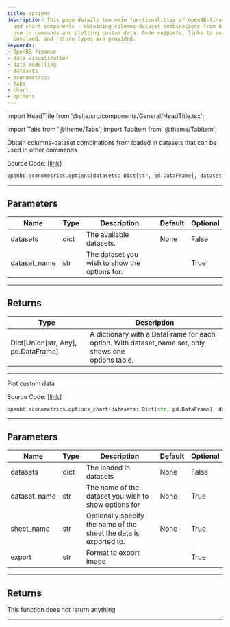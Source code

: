 ```yaml
---
title: options
description: This page details two main functionalities of OpenBB-finance's model
  and chart components - obtaining columns-dataset combinations from datasets for
  use in commands and plotting custom data. Code snippets, links to source code, parameters
  involved, and return types are provided.
keywords:
- OpenBB finance
- data visualization
- data modelling
- datasets
- econometrics
- tabs
- chart
- options
---
```


import HeadTitle from '@site/src/components/General/HeadTitle.tsx';

<HeadTitle title="econometrics.options - Reference | OpenBB SDK Docs" />

import Tabs from '@theme/Tabs';
import TabItem from '@theme/TabItem';

<Tabs>
<TabItem value="model" label="Model" default>

Obtain columns-dataset combinations from loaded in datasets that can be used in other commands

Source Code: [[link](https://github.com/OpenBB-finance/OpenBBTerminal/tree/main/openbb_terminal/econometrics/econometrics_model.py#L25)]

```python wordwrap
openbb.econometrics.options(datasets: Dict[str, pd.DataFrame], dataset_name: str = "")
```

---

## Parameters

| Name | Type | Description | Default | Optional |
| ---- | ---- | ----------- | ------- | -------- |
| datasets | dict | The available datasets. | None | False |
| dataset_name | str | The dataset you wish to show the options for. |  | True |


---

## Returns

| Type | Description |
| ---- | ----------- |
| Dict[Union[str, Any], pd.DataFrame] | A dictionary with a DataFrame for each option. With dataset_name set, only shows one<br/>options table. |
---



</TabItem>
<TabItem value="view" label="Chart">

Plot custom data

Source Code: [[link](https://github.com/OpenBB-finance/OpenBBTerminal/tree/main/openbb_terminal/econometrics/econometrics_view.py#L24)]

```python wordwrap
openbb.econometrics.options_chart(datasets: Dict[str, pd.DataFrame], dataset_name: Optional[str] = None, export: str = "", sheet_name: Optional[str] = None)
```

---

## Parameters

| Name | Type | Description | Default | Optional |
| ---- | ---- | ----------- | ------- | -------- |
| datasets | dict | The loaded in datasets | None | False |
| dataset_name | str | The name of the dataset you wish to show options for | None | True |
| sheet_name | str | Optionally specify the name of the sheet the data is exported to. | None | True |
| export | str | Format to export image |  | True |


---

## Returns

This function does not return anything

---



</TabItem>
</Tabs>